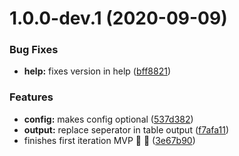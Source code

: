 # 1.0.0-dev.1 (2020-09-09)


### Bug Fixes

* **help:** fixes version in help ([bff8821](https://github.com/matzehecht/EinsatzMonitor-Alarm-PDF-Converter/commit/bff8821232d440bcdb03f24370657d0ffb253217))


### Features

* **config:** makes config optional ([537d382](https://github.com/matzehecht/EinsatzMonitor-Alarm-PDF-Converter/commit/537d3822e29f043ce427d768894125d92241eb01))
* **output:** replace seperator in table output ([f7afa11](https://github.com/matzehecht/EinsatzMonitor-Alarm-PDF-Converter/commit/f7afa11536e8b7efecf0264f0a8eabb44bab2081))
* finishes first iteration MVP :tada: :tada: ([3e67b90](https://github.com/matzehecht/EinsatzMonitor-Alarm-PDF-Converter/commit/3e67b9078e02ddc79bbaa72acef4954c2374612d))
